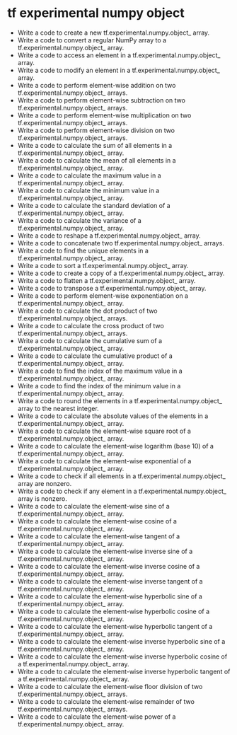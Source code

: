 # tf experimental numpy object

- Write a code to create a new tf.experimental.numpy.object_ array.
- Write a code to convert a regular NumPy array to a tf.experimental.numpy.object_ array.
- Write a code to access an element in a tf.experimental.numpy.object_ array.
- Write a code to modify an element in a tf.experimental.numpy.object_ array.
- Write a code to perform element-wise addition on two tf.experimental.numpy.object_ arrays.
- Write a code to perform element-wise subtraction on two tf.experimental.numpy.object_ arrays.
- Write a code to perform element-wise multiplication on two tf.experimental.numpy.object_ arrays.
- Write a code to perform element-wise division on two tf.experimental.numpy.object_ arrays.
- Write a code to calculate the sum of all elements in a tf.experimental.numpy.object_ array.
- Write a code to calculate the mean of all elements in a tf.experimental.numpy.object_ array.
- Write a code to calculate the maximum value in a tf.experimental.numpy.object_ array.
- Write a code to calculate the minimum value in a tf.experimental.numpy.object_ array.
- Write a code to calculate the standard deviation of a tf.experimental.numpy.object_ array.
- Write a code to calculate the variance of a tf.experimental.numpy.object_ array.
- Write a code to reshape a tf.experimental.numpy.object_ array.
- Write a code to concatenate two tf.experimental.numpy.object_ arrays.
- Write a code to find the unique elements in a tf.experimental.numpy.object_ array.
- Write a code to sort a tf.experimental.numpy.object_ array.
- Write a code to create a copy of a tf.experimental.numpy.object_ array.
- Write a code to flatten a tf.experimental.numpy.object_ array.
- Write a code to transpose a tf.experimental.numpy.object_ array.
- Write a code to perform element-wise exponentiation on a tf.experimental.numpy.object_ array.
- Write a code to calculate the dot product of two tf.experimental.numpy.object_ arrays.
- Write a code to calculate the cross product of two tf.experimental.numpy.object_ arrays.
- Write a code to calculate the cumulative sum of a tf.experimental.numpy.object_ array.
- Write a code to calculate the cumulative product of a tf.experimental.numpy.object_ array.
- Write a code to find the index of the maximum value in a tf.experimental.numpy.object_ array.
- Write a code to find the index of the minimum value in a tf.experimental.numpy.object_ array.
- Write a code to round the elements in a tf.experimental.numpy.object_ array to the nearest integer.
- Write a code to calculate the absolute values of the elements in a tf.experimental.numpy.object_ array.
- Write a code to calculate the element-wise square root of a tf.experimental.numpy.object_ array.
- Write a code to calculate the element-wise logarithm (base 10) of a tf.experimental.numpy.object_ array.
- Write a code to calculate the element-wise exponential of a tf.experimental.numpy.object_ array.
- Write a code to check if all elements in a tf.experimental.numpy.object_ array are nonzero.
- Write a code to check if any element in a tf.experimental.numpy.object_ array is nonzero.
- Write a code to calculate the element-wise sine of a tf.experimental.numpy.object_ array.
- Write a code to calculate the element-wise cosine of a tf.experimental.numpy.object_ array.
- Write a code to calculate the element-wise tangent of a tf.experimental.numpy.object_ array.
- Write a code to calculate the element-wise inverse sine of a tf.experimental.numpy.object_ array.
- Write a code to calculate the element-wise inverse cosine of a tf.experimental.numpy.object_ array.
- Write a code to calculate the element-wise inverse tangent of a tf.experimental.numpy.object_ array.
- Write a code to calculate the element-wise hyperbolic sine of a tf.experimental.numpy.object_ array.
- Write a code to calculate the element-wise hyperbolic cosine of a tf.experimental.numpy.object_ array.
- Write a code to calculate the element-wise hyperbolic tangent of a tf.experimental.numpy.object_ array.
- Write a code to calculate the element-wise inverse hyperbolic sine of a tf.experimental.numpy.object_ array.
- Write a code to calculate the element-wise inverse hyperbolic cosine of a tf.experimental.numpy.object_ array.
- Write a code to calculate the element-wise inverse hyperbolic tangent of a tf.experimental.numpy.object_ array.
- Write a code to calculate the element-wise floor division of two tf.experimental.numpy.object_ arrays.
- Write a code to calculate the element-wise remainder of two tf.experimental.numpy.object_ arrays.
- Write a code to calculate the element-wise power of a tf.experimental.numpy.object_ array.